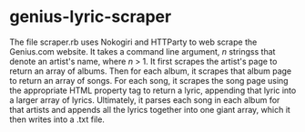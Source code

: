 # genius-lyric-scraper

The file scraper.rb uses Nokogiri and HTTParty to web scrape the Genius.com website. It takes a command line argument, <em>n</em> stringss that denote an artist's name, where <em>n</em> > 1. It first scrapes the artist's page to return an array of albums. Then for each album, it scrapes that album page to return an array of songs. For each song, it scrapes the song page using the appropriate HTML property tag to return a lyric, appending that lyric into a larger array of lyrics. Ultimately, it parses each song in each album for that artists and appends all the lyrics together into one giant array, which it then writes into a .txt file.
